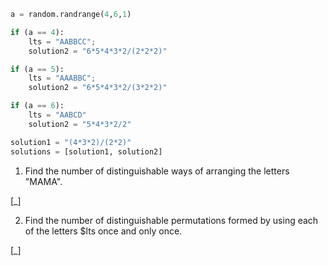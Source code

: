 ```python
a = random.randrange(4,6,1)

if (a == 4):
    lts = "AABBCC";
    solution2 = "6*5*4*3*2/(2*2*2)"

if (a == 5):
    lts = "AAABBC";
    solution2 = "6*5*4*3*2/(3*2*2)"

if (a == 6):
    lts = "AABCD"
    solution2 = "5*4*3*2/2"

solution1 = "(4*3*2)/(2*2)"
solutions = [solution1, solution2]    
```

1. Find the number of distinguishable ways of arranging the letters "MAMA".

[_]

2. Find the number of distinguishable permutations formed by using each of the letters $lts once and only once.

[_]
